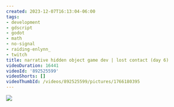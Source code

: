 ```yaml
---
created: 2023-12-07T16:13:04-06:00
tags:
- development
- gdscript
- godot
- math
- no-signal
- raiding-enlynn_
- twitch
title: narrative hidden object game dev | lost contact (day 6)
videoDuration: 16441
videoId: '892525599'
videoShorts: []
videoThumbId: /videos/892525599/pictures/1766180395
---
```


![](20231207221304.jpg)
